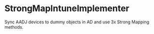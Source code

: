 # StrongMapIntuneImplementer
Sync AADJ devices to dummy objects in AD and use 3x Strong Mapping methods.

